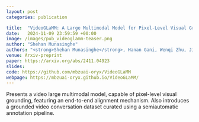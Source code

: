 ```yaml
---
layout: post
categories: publication

title:  "VideoGLaMM: A Large Multimodal Model for Pixel-Level Visual Grounding in Videos"
date:   2024-11-09 23:59:59 +00:00
image: /images/pub_videoglamm-teaser.png
author: "Shehan Munasinghe"
authors: "<strong>Shehan Munasinghe</strong>, Hanan Gani, Wenqi Zhu, Jiale Cao, Eric Xing, Fahad S. Khan, Salman Khan"
venue: Arxiv-preprint
paper: https://arxiv.org/abs/2411.04923
slides: 
code: https://github.com/mbzuai-oryx/VideoGLaMM
webpage: https://mbzuai-oryx.github.io/VideoGLaMM/
---
```


Presents a video large multimodal model, capable of pixel-level visual grounding, featuring an end-to-end alignment mechanism. Also introduces a grounded video conversation  dataset curated using a semiautomatic annotation pipeline.